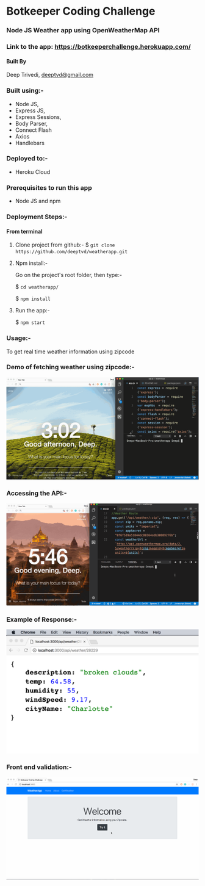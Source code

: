 # Botkeeper Coding Challenge

### Node JS Weather app using OpenWeatherMap API

### Link to the app: https://botkeeperchallenge.herokuapp.com/

#### Built By
Deep Trivedi, deeptvd@gmail.com

### Built using:-
- Node JS,
- Express JS,
- Express Sessions,
- Body Parser,
- Connect Flash
- Axios
- Handlebars

### Deployed to:-
- Heroku Cloud

### Prerequisites to run this app
- Node JS and npm

### Deployment Steps:-

#### From terminal

1. Clone project from github:-
  $ `git clone https://github.com/deeptvd/weatherapp.git`

2. Npm install:-

      Go on the project's root folder, then type:-

      $ `cd weatherapp/`

      $ `npm install`

3. Run the app:-

      $ `npm start`

### Usage:-

To get real time weather information using zipcode

### Demo of fetching weather using zipcode:-
![Fetching weather](/screenshots/fetch_weather.gif?raw=true "Optional Title")

### Accessing the API:-
![Getting the data](/screenshots/demo.gif?raw=true "Optional Title")

### Example of Response:-
![Example Response](/screenshots/charlotte_weather.png?raw=true "Optional Title")

### Front end validation:-
![Validations](/screenshots/validations.gif?raw=true "Optional Title")
